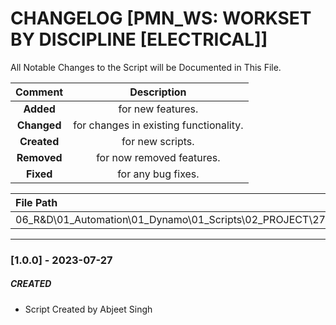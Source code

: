 # CHANGELOG [PMN_WS: WORKSET BY DISCIPLINE [ELECTRICAL]]
All Notable Changes to the Script will be Documented in This File.

| Comment | Description |
| :--: | :--: |
| **Added**  | for new features. |
|**Changed** |for changes in existing functionality. |
|**Created** | for new scripts. |
|**Removed** |for now removed features. |
|**Fixed** |for any bug fixes. |

| File Path | 
| :-- |
|06_R&D\01_Automation\01_Dynamo\01_Scripts\02_PROJECT\279_PLESMANLAAN\WORKSET|
------------------------------------------------------------------

### [1.0.0] - 2023-07-27
##### CREATED
- Script Created by Abjeet Singh
